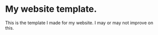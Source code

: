 # My website template.

This is the template I made for my website. I may or may not improve on this.
